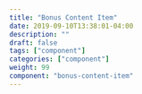 ```yaml
---
title: "Bonus Content Item"
date: 2019-09-10T13:38:01-04:00
description: ""
draft: false
tags: ["component"]
categories: ["component"]
weight: 99
component: "bonus-content-item"
---
```


